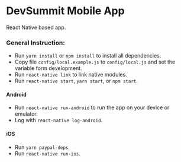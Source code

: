 # DevSummit Mobile App

React Native based app.

### General Instruction:
- Run `yarn install` or `npm install` to install all dependencies.
- Copy file `config/local.example.js` to `config/local.js` and set the variable form development.
- Run `react-native link` to link native modules.
- Run `react-native start`, `yarn start`, or `npm start`.

#### Android
- Run `react-native run-android` to run the app on your device or emulator.
- Log with `react-native log-android`.

#### iOS
- Run `yarn paypal-deps`.
- Run `react-native run-ios`.
